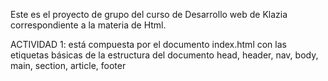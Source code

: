 Este es el proyecto de grupo del curso de Desarrollo web de Klazia correspondiente a la materia de Html.

ACTIVIDAD 1: está compuesta por el documento index.html con las etiquetas básicas de la estructura del documento head, header, nav, body, main, section, article, footer
